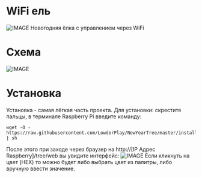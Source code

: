 # WiFi ель
![IMAGE](https://i.imgur.com/1SXQBRO.png)
Новогодняя ёлка с управлением через WiFi

# Схема
![IMAGE](https://i.imgur.com/zWTyKGw.png)

# Установка
Установка - самая лёгкая часть проекта.
Для установки: скрестите пальцы, в терминале Raspberry Pi введите команду:
```
wget -O - https://raw.githubusercontent.com/LowderPlay/NewYearTree/master/install.sh | sh
```
После этого при заходе через браузер на http://[IP Адрес Raspberry]/tree/web вы увидите интерфейс:
![IMAGE](https://i.imgur.com/SoWikoc.png)
Если кликнуть на цвет (HEX) то можно будет либо выбрать цвет из палитры, либо вручную ввести значение.
